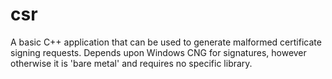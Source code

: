 # csr
A basic C++ application that can be used to generate malformed certificate signing requests. Depends upon Windows CNG for signatures, however otherwise it is 'bare metal' and requires no specific library.
